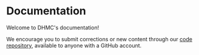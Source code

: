 # Documentation

Welcome to DHMC's documentation!

We encourage you to submit corrections or new content through our [code repository](https://github.com/viveleroi/dhmc-docs), available to anyone with a GitHub account.

